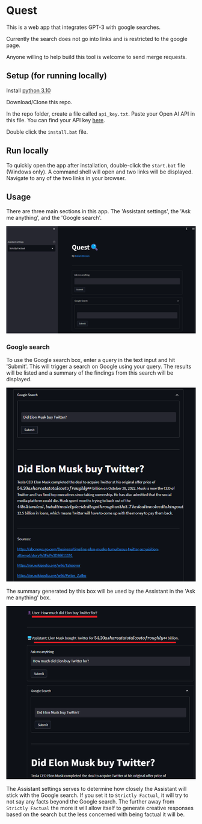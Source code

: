 # Quest
 This is a web app that integrates GPT-3 with google searches.

 Currently the search does not go into links and is restricted to the google page.

 Anyone willing to help build this tool is welcome to send merge requests.

## Setup (for running locally)

Install [python 3.10](https://www.python.org/downloads/release/python-3100/)

Download/Clone this repo.

In the repo folder, create a file called `api_key.txt`. Paste your Open AI API in this file. You can find your API key [here](https://beta.openai.com/account/api-keys).

Double click the `install.bat` file.

## Run locally

To quickly open the app after installation, double-click the `start.bat` file (Windows only). A command shell will open and two links will be displayed. Navigate to any of the two links in your browser.

## Usage

There are three main sections in this app. The 'Assistant settings', the 'Ask me anything', and the 'Google search'.

![Usage1](tutorial/Tutorial1.png)


### Google search

To use the Google search box, enter a query in the text input and hit 'Submit'. This will trigger a search on Google using your query. The results will be listed and a summary of the findings from this search will be displayed.

![GoogleSearch](tutorial/Tutorial2.png)

The summary generated by this box will be used by the Assistant in the 'Ask me anything' box.

![AskMeAnything](tutorial/Tutorial3.png)

The Assistant settings serves to determine how closely the Assistant will stick with the Google search. If you set it to `Strictly Factual`, it will try to not say any facts beyond the Google search. The further away from `Strictly Factual` the more it will allow itself to generate creative responses based on the search but the less concerned with being factual it will be.
